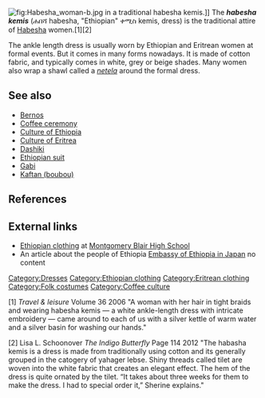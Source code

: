 ![](Habesha_woman-b.jpg "fig:Habesha_woman-b.jpg") in a traditional
habesha kemis.\]\] The ***habesha kemis*** (ሐበሻ habesha, "Ethiopian" ቀሚስ
kemis, dress) is the traditional attire of
[Habesha](Habesha_people "wikilink") women.[1][2]

The ankle length dress is usually worn by Ethiopian and Eritrean women
at formal events. But it comes in many forms nowadays. It is made of
cotton fabric, and typically comes in white, grey or beige shades. Many
women also wrap a shawl called a *[netela](netela "wikilink")* around
the formal dress.

## See also

-   [Bernos](Bernos "wikilink")
-   [Coffee ceremony](Coffee_ceremony "wikilink")
-   [Culture of Ethiopia](Culture_of_Ethiopia "wikilink")
-   [Culture of Eritrea](Culture_of_Eritrea "wikilink")
-   [Dashiki](Dashiki "wikilink")
-   [Ethiopian suit](Ethiopian_suit "wikilink")
-   [Gabi](Gabi_(clothing) "wikilink")
-   [Kaftan (boubou)](Kaftan_(boubou) "wikilink")

## References

## External links

-   [Ethiopian
    clothing](http://silverinternational.mbhs.edu/v163/V16.3.04b.Ethiopianclothes.htm)
    at [Montgomery Blair High
    School](Montgomery_Blair_High_School "wikilink")
-   An article about the people of Ethiopia [Embassy of Ethiopia in
    Japan](http://www.ethiopia-emb.or.jp/tourism_e/cultural/index.html)
    no content

[Category:Dresses](Category:Dresses "wikilink") [Category:Ethiopian
clothing](Category:Ethiopian_clothing "wikilink") [Category:Eritrean
clothing](Category:Eritrean_clothing "wikilink") [Category:Folk
costumes](Category:Folk_costumes "wikilink") [Category:Coffee
culture](Category:Coffee_culture "wikilink")

[1] *Travel & leisure* Volume 36 2006 "A woman with her hair in tight
braids and wearing habesha kemis — a white ankle-length dress with
intricate embroidery — came around to each of us with a silver kettle of
warm water and a silver basin for washing our hands."

[2] Lisa L. Schoonover *The Indigo Butterfly* Page 114 2012 "The habasha
kemis is a dress is made from traditionally using cotton and its
generally grouped in the catogery of yahager lebse. Shiny threads called
tilet are woven into the white fabric that creates an elegant effect.
The hem of the dress is quite ornated by the tilet. “It takes about
three weeks for them to make the dress. I had to special order it,”
Sherine explains."
